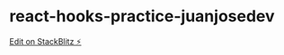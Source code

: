 # react-hooks-practice-juanjosedev

[Edit on StackBlitz ⚡️](https://stackblitz.com/edit/react-hooks-practice-juanjosedev)